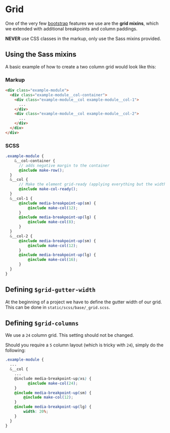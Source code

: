 # Grid

One of the very few [bootstrap](bootstrap.md) features we use are the <strong>grid mixins</strong>, which we extended with additional breakpoints and column paddings.

<strong>NEVER</strong> use CSS classes in the markup, only use the Sass mixins provided.

## Using the Sass mixins

A basic example of how to create a two column grid would look like this:

### Markup

```HTML
<div class="example-module">
  <div class="example-module__col-container">
    <div class="example-module__col example-module__col-1">
      ...
    </div>
    <div class="example-module__col example-module__col-2">
      ...
    </div>
  </div>
</div>
```

### SCSS

```SCSS
.example-module {
    &__col-container {
      // adds negative margin to the container
      @include make-row();
  }
  &__col {
      // Make the element grid-ready (applying everything but the width)
      @include make-col-ready();
  }
  &__col-1 {
      @include media-breakpoint-up(sm) {
          @include make-col(12);
      }
      @include media-breakpoint-up(lg) {
          @include make-col(8);
      }
  }
  &__col-2 {
      @include media-breakpoint-up(sm) {
          @include make-col(12);
      }
      @include media-breakpoint-up(lg) {
          @include make-col(16);
      }
  }
}
```

## Defining `$grid-gutter-width`

At the beginning of a project we have to define the gutter width of our grid. This can be done in `static/scss/base/_grid.scss`.

## Defining `$grid-columns`

We use a `24` column grid. This setting should not be changed.

Should you require a `5` column layout (which is tricky with `24`), simply do the following:

```SCSS
.example-module {
  ...
  &__col {
    ...
    @include media-breakpoint-up(xs) {
          @include make-col(24);
    }
    @include media-breakpoint-up(sm) {
        @include make-col(12);
    }
    @include media-breakpoint-up(lg) {
        width: 20%;
    }
  }
}
```
